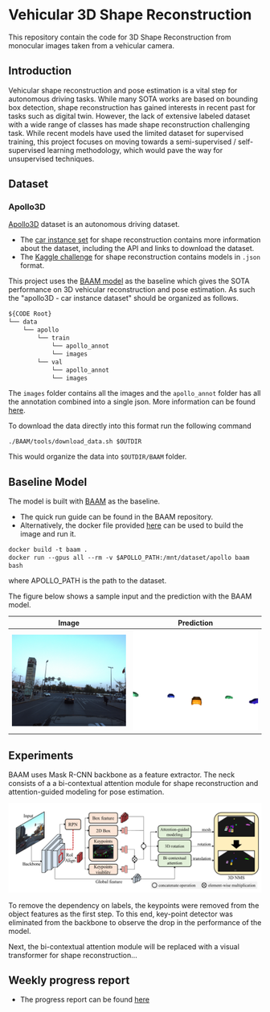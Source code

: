 # Vehicular 3D Shape Reconstruction

This repository contain the code for 3D Shape Reconstruction from monocular images taken from a vehicular camera.

## Introduction

Vehicular shape reconstruction and pose estimation is a vital step for autonomous driving tasks. While many SOTA works are based on bounding box detection, shape reconstruction has gained interests in recent past for tasks such as digital twin. However, the lack of extensive labeled dataset with a wide range of classes has made shape reconstruction challenging task. While recent models have used the limited dataset for supervised training, this project focuses on moving towards a semi-supervised / self-supervised learning methodology, which would pave the way for unsupervised techniques.

## Dataset

### Apollo3D

[Apollo3D](https://apolloscape.auto) dataset is an autonomous driving dataset.

- The [car instance set](https://github.com/ApolloScapeAuto/dataset-api/tree/master/car_instance) for shape reconstruction contains more information about the dataset, including the API and links to download the dataset.
- The [Kaggle challenge](https://www.kaggle.com/competitions/pku-autonomous-driving/data?select=car_models_json) for shape reconstruction contains models in `.json` format.

This project uses the [BAAM model](https://github.com/gywns6287/BAAM/tree/main) as the baseline which gives the SOTA performance on 3D vehicular reconstruction and pose estimation. As such the "apollo3D - car instance dataset" should be organized as follows.



```
${CODE Root}
└── data
    └── apollo
        └── train
            └── apollo_annot
            └── images
        └── val
            └── apollo_annot
            └── images
```

The `images` folder contains all the images and the `apollo_annot` folder has all the annotation combined into a single json. More information can be found [here](https://github.com/gywns6287/BAAM/blob/main/for_git/directory.md).

To download the data directly into this format run the following command
```
./BAAM/tools/download_data.sh $OUTDIR
```
This would organize the data into `$OUTDIR/BAAM` folder.

<!-- Note : All the sets listed above contains the same information. However, the organization of data and the file types used differ.  -->

## Baseline Model

The model is built with [BAAM](https://github.com/gywns6287/BAAM/tree/main/) as the baseline.
- The quick run guide can be found in the BAAM repository.
- Alternatively, the docker file provided [here](./BAAM/Dockerfile) can be used to build the image and run it.

```
docker build -t baam .
docker run --gpus all --rm -v $APOLLO_PATH:/mnt/dataset/apollo baam bash
```
where APOLLO_PATH is the path to the dataset.

<!-- ## Training -->

<!-- ## Evaluation -->

The figure below shows a sample input and the prediction with the BAAM model.

Image             |  Prediction
:-------------------------:|:-------------------------:
![](./BAAM/vis_results/171206_081123508_Camera_5.jpg)  |  ![](./BAAM/vis_results/171206_081123508_Camera_5.image_plane.png)


## Experiments

BAAM uses Mask R-CNN backbone as a feature extractor. The neck consists of a a bi-contextual attention module for shape reconstruction and attention-guided modeling for pose estimation.

![](./reports/images/BAAM.png)

To remove the dependency on labels, the keypoints were removed from the object features as the first step. To this end, key-point detector was eliminated from the backbone to observe the drop in the performance of the model.

Next, the bi-contextual attention module will be replaced with a visual transformer for shape reconstruction...

<!-- ## Evaluation -->


## Weekly progress report

- The progress report can be found [here](https://docs.google.com/document/d/16RfMfSbtCRv5nYbSyYtppTITUEyDj1bzGLlCNlxb1fs/edit?usp=sharing)


<!-- ## Getting started

To make it easy for you to get started with GitLab, here's a list of recommended next steps.

Already a pro? Just edit this README.md and make it your own. Want to make it easy? [Use the template at the bottom](#editing-this-readme)!

## Add your files

- [ ] [Create](https://docs.gitlab.com/ee/user/project/repository/web_editor.html#create-a-file) or [upload](https://docs.gitlab.com/ee/user/project/repository/web_editor.html#upload-a-file) files
- [ ] [Add files using the command line](https://docs.gitlab.com/ee/gitlab-basics/add-file.html#add-a-file-using-the-command-line) or push an existing Git repository with the following command:

```
cd existing_repo
git remote add origin https://gitlab.vision.in.tum.de/s0056/vehicular-3d-shape-reconstruction.git
git branch -M main
git push -uf origin main
```

## Integrate with your tools

- [ ] [Set up project integrations](https://gitlab.vision.in.tum.de/s0056/vehicular-3d-shape-reconstruction/-/settings/integrations)

## Collaborate with your team

- [ ] [Invite team members and collaborators](https://docs.gitlab.com/ee/user/project/members/)
- [ ] [Create a new merge request](https://docs.gitlab.com/ee/user/project/merge_requests/creating_merge_requests.html)
- [ ] [Automatically close issues from merge requests](https://docs.gitlab.com/ee/user/project/issues/managing_issues.html#closing-issues-automatically)
- [ ] [Enable merge request approvals](https://docs.gitlab.com/ee/user/project/merge_requests/approvals/)
- [ ] [Automatically merge when pipeline succeeds](https://docs.gitlab.com/ee/user/project/merge_requests/merge_when_pipeline_succeeds.html)

## Test and Deploy

Use the built-in continuous integration in GitLab.

- [ ] [Get started with GitLab CI/CD](https://docs.gitlab.com/ee/ci/quick_start/index.html)
- [ ] [Analyze your code for known vulnerabilities with Static Application Security Testing(SAST)](https://docs.gitlab.com/ee/user/application_security/sast/)
- [ ] [Deploy to Kubernetes, Amazon EC2, or Amazon ECS using Auto Deploy](https://docs.gitlab.com/ee/topics/autodevops/requirements.html)
- [ ] [Use pull-based deployments for improved Kubernetes management](https://docs.gitlab.com/ee/user/clusters/agent/)
- [ ] [Set up protected environments](https://docs.gitlab.com/ee/ci/environments/protected_environments.html)

***

# Editing this README

When you're ready to make this README your own, just edit this file and use the handy template below (or feel free to structure it however you want - this is just a starting point!). Thank you to [makeareadme.com](https://www.makeareadme.com/) for this template.

## Suggestions for a good README
Every project is different, so consider which of these sections apply to yours. The sections used in the template are suggestions for most open source projects. Also keep in mind that while a README can be too long and detailed, too long is better than too short. If you think your README is too long, consider utilizing another form of documentation rather than cutting out information.

## Name
Choose a self-explaining name for your project.

## Description
Let people know what your project can do specifically. Provide context and add a link to any reference visitors might be unfamiliar with. A list of Features or a Background subsection can also be added here. If there are alternatives to your project, this is a good place to list differentiating factors.

## Badges
On some READMEs, you may see small images that convey metadata, such as whether or not all the tests are passing for the project. You can use Shields to add some to your README. Many services also have instructions for adding a badge.

## Visuals
Depending on what you are making, it can be a good idea to include screenshots or even a video (you'll frequently see GIFs rather than actual videos). Tools like ttygif can help, but check out Asciinema for a more sophisticated method.

## Installation
Within a particular ecosystem, there may be a common way of installing things, such as using Yarn, NuGet, or Homebrew. However, consider the possibility that whoever is reading your README is a novice and would like more guidance. Listing specific steps helps remove ambiguity and gets people to using your project as quickly as possible. If it only runs in a specific context like a particular programming language version or operating system or has dependencies that have to be installed manually, also add a Requirements subsection.

## Usage
Use examples liberally, and show the expected output if you can. It's helpful to have inline the smallest example of usage that you can demonstrate, while providing links to more sophisticated examples if they are too long to reasonably include in the README.

## Support
Tell people where they can go to for help. It can be any combination of an issue tracker, a chat room, an email address, etc.

## Roadmap
If you have ideas for releases in the future, it is a good idea to list them in the README.

## Contributing
State if you are open to contributions and what your requirements are for accepting them.

For people who want to make changes to your project, it's helpful to have some documentation on how to get started. Perhaps there is a script that they should run or some environment variables that they need to set. Make these steps explicit. These instructions could also be useful to your future self.

You can also document commands to lint the code or run tests. These steps help to ensure high code quality and reduce the likelihood that the changes inadvertently break something. Having instructions for running tests is especially helpful if it requires external setup, such as starting a Selenium server for testing in a browser.

## Authors and acknowledgment
Show your appreciation to those who have contributed to the project.

## License
For open source projects, say how it is licensed.

## Project status
If you have run out of energy or time for your project, put a note at the top of the README saying that development has slowed down or stopped completely. Someone may choose to fork your project or volunteer to step in as a maintainer or owner, allowing your project to keep going. You can also make an explicit request for maintainers. 
-->
